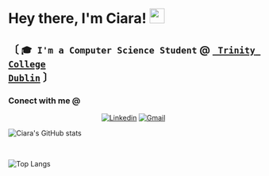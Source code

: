 # Hey there, I'm Ciara! <img src="https://raw.githubusercontent.com/MartinHeinz/MartinHeinz/master/wave.gif" width="30px">
## 〔 </b> <code>🎓 I'm a Computer Science Student</code> <b>@</b> <a href="https://www.tcd.ie/"><b><code> Trinity College Dublin</code></b></a> <b> 〕</b>

### Conect with me @
<p align="center">
<a href="https://www.linkedin.com/in/ciara-lynch-69812119a/" target="_blank"><img alt="Linkedin" src="https://img.shields.io/badge/linkedin%20-%230077B5.svg?&style=for-the-badge&logo=linkedin&logoColor=white"></a>
<a href="mailto:clynch0093@gmail.com" target="_blank"><img alt="Gmail" src="https://img.shields.io/badge/gmail-D14836?&style=for-the-badge&logo=gmail&logoColor=white"></a>
</p>
  
![Ciara's GitHub stats](https://github-readme-stats.vercel.app/api?username=lynchc34&show_icons=true&theme=gotham)

<br />

![Top Langs](https://github-readme-stats.vercel.app/api/top-langs/?username=lynchc34&hide=html&layout=compact)
